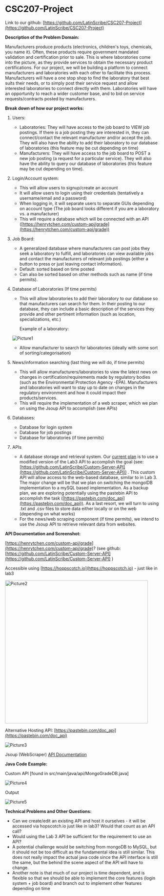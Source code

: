# CSC207-Project

Link to our github: [https://github.com/LatinScribe/CSC207-Project](https://github.com/LatinScribe/CSC207-Project)

**Description of the Problem Domain:**

Manufacturers produce products (electronics, children's toys, chemicals, you name it). Often, these products require government mandated validation and certification prior to sale. This is where laboratories come into the picture, as they provide services to obtain the necessary product certifications. For our project, we will be building a platform to connect manufacturers and laboratories with each other to facilitate this process. Manufacturers will have a one stop shop to find the laboratory that best suits their needs, or to simply post their service request and allow interested laboratories to connect directly with them. Laboratories will have an opportunity to reach a wider customer base, and to bid on service requests/contracts posted by manufacturers.

**Break down of how our project works:**



1. Users:
	- Laboratories: They will have access to the job board to VIEW job postings. If there is a job posting they are interested in, they can connect/contact the relevant manufacturer and/or accept the job. They will also have the ability to add their laboratory to our database of laboratories (this feature may be cut depending on time)
	- Manufacturers: They will have access to the job board to POST a new job posting (a request for a particular service). They will also have the ability to query our database of laboratories (this feature may be cut depending on time).
2. Login/Account system:
	- This will allow users to signup/create an account
	- It will allow users to login using their credentials (tentatively a username/email and a password)
	- When logging in, it will separate users to separate GUIs depending on account type (The job board looks different if you are a laboratory vs. a manufacturer)
	- This will require a database which will be connected with an API ([https://henrytchen.com/custom-api/grade](https://henrytchen.com/custom-api/grade))
3. Job Board:
	- A generalized database where manufacturers can post jobs they seek a laboratory to fulfill, and laboratories can view available jobs and contact the manufacturers of relevant job postings (either a button to press or just leaving contact information).
	- Default: sorted based on time posted
	- Can also be sorted based on other methods such as name (if time permits).
4. Database of Laboratories (If time permits)
	- This will allow laboratories to add their laboratory to our database so that manufacturers can search for them. In their posting to our database, they can include a basic description of the services they provide and other pertinent information (such as location, specializations, etc.)

    	Example of a laboratory:

   ![Picture1](https://github.com/LatinScribe/CSC207-Project/assets/144297306/f4747069-b912-42c4-962f-6064b8bd9e78)



	- Allow manufacturer to search for laboratories (ideally with some sort of sorting/categorisation)
5. News/information searching (last thing we will do, if time permits)
	- This will allow manufacturers/laboratories to view the latest news on changes in certification/requirements made by regulatory bodies (such as the Environmental Protection Agency -EPA). Manufacturers and laboratories will want to stay up to date on changes in the regulatory environment and how it could impact their products/services. 
	- This will require the implementation of a web scraper, which we plan on using the Jsoup API to accomplish (see APIs)
6. Databases:
	- Database for login system
	- Database for job postings
	- Database for laboratories (if time permits)
7. APIs
	- A database storage and retrieval system. Our <span style="text-decoration:underline;">current plan</span> is to use a modified version of the Lab3 API to accomplish the goal (see:[https://github.com/LatinScribe/Custom-Server-API](https://github.com/LatinScribe/Custom-Server-API)) . This custom API will allow access to the web-based database, similar to in Lab 3. The major change will be that we plan on switching the mongolDB implementation to a mySQL based implementation. As a backup plan, we are exploring potentially using the pastebin API to accomplish the task ([https://pastebin.com/doc_api](https://pastebin.com/doc_api)). As a last resort, we will turn to using .txt and .csv files to store data either locally or on the web (depending on what works)
	- For the news/web scraping component (if time permits), we intend to use the Jsoup API to retrieve relevant data from websites.

		

**API Documentation and Screenshot:**

[https://henrytchen.com/custom-api/grade](https://henrytchen.com/custom-api/grade)? (see github:[https://github.com/LatinScribe/Custom-Server-API](https://github.com/LatinScribe/Custom-Server-API) )

Accessible using [https://hoppscotch.io](https://hoppscotch.io) - just like in lab3 

<img width="468" alt="Picture2" src="https://github.com/LatinScribe/CSC207-Project/assets/144297306/5866c281-bd64-42d8-a908-19d12878052e">

Alternative Hosting API: [https://pastebin.com/doc_api](https://pastebin.com/doc_api)

![Picture3](https://github.com/LatinScribe/CSC207-Project/assets/144297306/84107bac-61f0-4ce0-a31d-c2b529593c6b)

Jsoup (WebScraper) [API Documentation](https://jsoup.org/ )

**Java Code Example:**

Custom API [found in src/main/java/api/MongoGradeDB.java]

![Picture4](https://github.com/LatinScribe/CSC207-Project/assets/144297306/9a7c24f7-b4a0-4f68-91e9-3ef5e5280e96)

Output

![Picture5](https://github.com/LatinScribe/CSC207-Project/assets/144297306/47995d47-7992-402a-b145-071225925bdd)


**Technical Problems and Other Questions:**


* Can we create/edit an existing API and host it ourselves - it will be accessed via hopscotch.io just like in lab3? Would that count as an API call? 
* Would using the Lab 3 API be sufficient for the requirement to use an API?
* A potential challenge would be switching from mongoDB to MySQL, but it should not be too difficult as the fundamental idea is still similar. This does not really impact the actual java code since the API interface is still the same, but the behind the scene aspect of the API will have to change.
* Another note is that much of our project is time dependent, and is flexible so that we should be able to implement the core features (login system + job board) and branch out to implement other features depending on time


